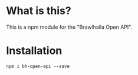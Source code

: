 # What is this?

This is a npm module for the "Brawlhalla Open API".

# Installation
 `npm i bh-open-api --save`